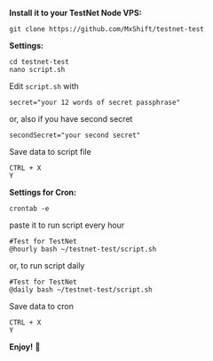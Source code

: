 **Install it to your TestNet Node VPS:**

```
git clone https://github.com/MxShift/testnet-test
```

**Settings:**

```
cd testnet-test
nano script.sh
```

Edit `script.sh` with
```
secret="your 12 words of secret passphrase"
```

or, also if you have second secret

```
secondSecret="your second secret"
```

Save data to script file
```
CTRL + X
Y
```

**Settings for Cron:**

```
crontab -e
```
paste it to run script every hour
```
#Test for TestNet
@hourly bash ~/testnet-test/script.sh
```

or, to run script daily

```
#Test for TestNet
@daily bash ~/testnet-test/script.sh
```
Save data to cron
```
CTRL + X
Y
```
**Enjoy!** 🎉

